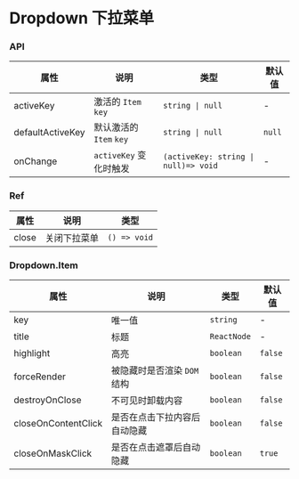 # Dropdown 下拉菜单

<code src="./demos/demo1.tsx"></code>

### API

| 属性             | 说明                    | 类型                                 | 默认值 |
| ---------------- | ----------------------- | ------------------------------------ | ------ |
| activeKey        | 激活的 `Item` `key`     | `string \| null`                     | -      |
| defaultActiveKey | 默认激活的 `Item` `key` | `string \| null`                     | `null` |
| onChange         | `activeKey` 变化时触发  | `(activeKey: string \| null)=> void` | -      |

### Ref

| 属性  | 说明         | 类型         |
| ----- | ------------ | ------------ |
| close | 关闭下拉菜单 | `() => void` |

### Dropdown.Item

| 属性                | 说明                         | 类型        | 默认值  |
| ------------------- | ---------------------------- | ----------- | ------- |
| key                 | 唯一值                       | `string`    | -       |
| title               | 标题                         | `ReactNode` | -       |
| highlight           | 高亮                         | `boolean`   | `false` |
| forceRender         | 被隐藏时是否渲染 `DOM` 结构  | `boolean`   | `false` |
| destroyOnClose      | 不可见时卸载内容             | `boolean`   | `false` |
| closeOnContentClick | 是否在点击下拉内容后自动隐藏 | `boolean`   | `false` |
| closeOnMaskClick    | 是否在点击遮罩后自动隐藏     | `boolean`   | `true`  |
